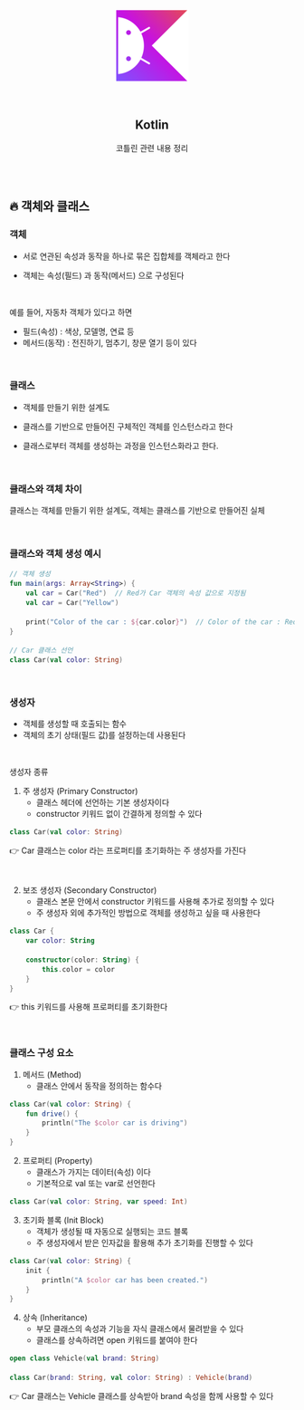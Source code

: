 <div align="center">
  <p>
    <img src="../README.assets/kotlin-hero.png">
  </p>
  <br>
  <h2>Kotlin</h2>
  <p>코틀린 관련 내용 정리</p>
  <br>
  <br>
</div>

## 🔥 객체와 클래스

### 객체

- 서로 연관된 속성과 동작을 하나로 묶은 집합체를 객체라고 한다

- 객체는 속성(필드) 과 동작(메서드) 으로 구성된다

<br>

예를 들어, 자동차 객체가 있다고 하면

- 필드(속성) : 색상, 모델명, 연료 등
- 메서드(동작) : 전진하기, 멈추기, 창문 열기 등이 있다

<br>

### 클래스

- 객체를 만들기 위한 설계도

- 클래스를 기반으로 만들어진 구체적인 객체를 인스턴스라고 한다

- 클래스로부터 객체를 생성하는 과정을 인스턴스화라고 한다.

<br>

### 클래스와 객체 차이

클래스는 객체를 만들기 위한 설계도, 객체는 클래스를 기반으로 만들어진 실체

<br>

### 클래스와 객체 생성 예시

```kotlin
// 객체 생성
fun main(args: Array<String>) {
    val car = Car("Red")  // Red가 Car 객체의 속성 값으로 지정됨
    val car = Car("Yellow")
  
    print("Color of the car : ${car.color}")  // Color of the car : Red
}

// Car 클래스 선언
class Car(val color: String)
```

<br>

### 생성자

- 객체를 생성할 때 호출되는 함수
- 객체의 초기 상태(필드 값)를 설정하는데 사용된다

<br>

생성자 종류

1. 주 생성자 (Primary Constructor)
   - 클래스 헤더에 선언하는 기본 생성자이다
   - constructor 키워드 없이 간결하게 정의할 수 있다

```kotlin
class Car(val color: String)
```

👉 Car 클래스는 color 라는 프로퍼티를 초기화하는 주 생성자를 가진다

<br>

2. 보조 생성자 (Secondary Constructor)
   - 클래스 본문 안에서 constructor 키워드를 사용해 추가로 정의할 수 있다
   - 주 생성자 외에 추가적인 방법으로 객체를 생성하고 싶을 때 사용한다

```kotlin
class Car {
    var color: String

    constructor(color: String) {
        this.color = color
    }
}
```

👉 this 키워드를 사용해 프로퍼티를 초기화한다

<br>

### 클래스 구성 요소

1. 메서드 (Method)
   - 클래스 안에서 동작을 정의하는 함수다

```kotlin
class Car(val color: String) {
    fun drive() {
        println("The $color car is driving")
    }
}
```

2. 프로퍼티 (Property)
   - 클래스가 가지는 데이터(속성) 이다
   - 기본적으로 val 또는 var로 선언한다

```kotlin
class Car(val color: String, var speed: Int)
```

3. 초기화 블록 (Init Block)
   - 객체가 생성될 때 자동으로 실행되는 코드 블록
   - 주 생성자에서 받은 인자값을 활용해 추가 초기화를 진행할 수 있다

```kotlin
class Car(val color: String) {
    init {
        println("A $color car has been created.")
    }
}
```

4. 상속 (Inheritance)
   - 부모 클래스의 속성과 기능을 자식 클래스에서 물려받을 수 있다
   - 클래스를 상속하려면 open 키워드를 붙여야 한다

```kotlin
open class Vehicle(val brand: String)

class Car(brand: String, val color: String) : Vehicle(brand)
```

👉 Car 클래스는 Vehicle 클래스를 상속받아 brand 속성을 함께 사용할 수 있다
